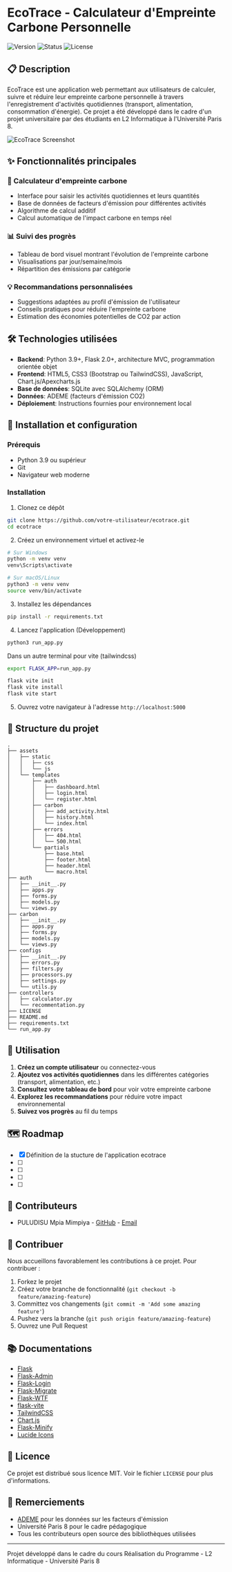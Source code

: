 # EcoTrace - Calculateur d'Empreinte Carbone Personnelle

![Version](https://img.shields.io/badge/version-0.1.0-blue.svg)
![Status](https://img.shields.io/badge/status-en%20développement-orange.svg)
![License](https://img.shields.io/badge/license-MIT-green.svg)

## 📋 Description

EcoTrace est une application web permettant aux utilisateurs de calculer, suivre et réduire leur empreinte carbone personnelle à travers l'enregistrement d'activités quotidiennes (transport, alimentation, consommation d'énergie). Ce projet a été développé dans le cadre d'un projet universitaire par des étudiants en L2 Informatique à l'Université Paris 8.

![EcoTrace Screenshot](screenshot.png)

## ✨ Fonctionnalités principales

### 🧮 Calculateur d'empreinte carbone
- Interface pour saisir les activités quotidiennes et leurs quantités
- Base de données de facteurs d'émission pour différentes activités
- Algorithme de calcul additif
- Calcul automatique de l'impact carbone en temps réel

### 📊 Suivi des progrès
- Tableau de bord visuel montrant l'évolution de l'empreinte carbone
- Visualisations par jour/semaine/mois
- Répartition des émissions par catégorie

### 💡 Recommandations personnalisées
- Suggestions adaptées au profil d'émission de l'utilisateur
- Conseils pratiques pour réduire l'empreinte carbone
- Estimation des économies potentielles de CO2 par action

## 🛠️ Technologies utilisées

- **Backend**: Python 3.9+, Flask 2.0+, architecture MVC, programmation orientée objet
- **Frontend**: HTML5, CSS3 (Bootstrap ou TailwindCSS), JavaScript, Chart.js/Apexcharts.js
- **Base de données**: SQLite avec SQLAlchemy (ORM)
- **Données**: ADEME (facteurs d'émission CO2)
- **Déploiement**: Instructions fournies pour environnement local

## 🚀 Installation et configuration

### Prérequis
- Python 3.9 ou supérieur
- Git
- Navigateur web moderne

### Installation

1. Clonez ce dépôt
```bash
git clone https://github.com/votre-utilisateur/ecotrace.git
cd ecotrace
```

2. Créez un environnement virtuel et activez-le
```bash
# Sur Windows
python -m venv venv
venv\Scripts\activate

# Sur macOS/Linux
python3 -m venv venv
source venv/bin/activate
```

3. Installez les dépendances
```bash
pip install -r requirements.txt
```
4. Lancez l'application (Développement)
```bash
python3 run_app.py 
```

Dans un autre terminal pour vite (tailwindcss)

```bash
export FLASK_APP=run_app.py

flask vite init
flask vite install
flask vite start 
```

5. Ouvrez votre navigateur à l'adresse `http://localhost:5000`

## 📁 Structure du projet

```
.
├── assets
│   ├── static
│   │   ├── css
│   │   └── js
│   └── templates
│       ├── auth
│       │   ├── dashboard.html
│       │   ├── login.html
│       │   └── register.html
│       ├── carbon
│       │   ├── add_activity.html
│       │   ├── history.html
│       │   └── index.html
│       ├── errors
│       │   ├── 404.html
│       │   └── 500.html
│       └── partials
│           ├── base.html
│           ├── footer.html
│           ├── header.html
│           └── macro.html
├── auth
│   ├── __init__.py
│   ├── apps.py
│   ├── forms.py
│   ├── models.py
│   └── views.py
├── carbon
│   ├── __init__.py
│   ├── apps.py
│   ├── forms.py
│   ├── models.py
│   └── views.py
├── configs
│   ├── __init__.py
│   ├── errors.py
│   ├── filters.py
│   ├── processors.py
│   ├── settings.py
│   └── utils.py
├── controllers
│   ├── calculator.py
│   └── recommentation.py
├── LICENSE
├── README.md
├── requirements.txt
└── run_app.py
```

## 📝 Utilisation

1. **Créez un compte utilisateur** ou connectez-vous
2. **Ajoutez vos activités quotidiennes** dans les différentes catégories (transport, alimentation, etc.)
3. **Consultez votre tableau de bord** pour voir votre empreinte carbone
4. **Explorez les recommandations** pour réduire votre impact environnemental
5. **Suivez vos progrès** au fil du temps

## 🗺️ Roadmap

- [x] Définition de la stucture de l'application ecotrace
- [ ] 
- [ ] 
- [ ] 
- [ ] 

## 👥 Contributeurs

- PULUDISU Mpia Mimpiya - [GitHub](https://github.com/codewithmpia) - [Email](mailto:mpia-mimpiya.puludisu02@etud.univ-paris8.fr)


## 💬 Contribuer

Nous accueillons favorablement les contributions à ce projet. Pour contribuer :

1. Forkez le projet
2. Créez votre branche de fonctionnalité (`git checkout -b feature/amazing-feature`)
3. Committez vos changements (`git commit -m 'Add some amazing feature'`)
4. Pushez vers la branche (`git push origin feature/amazing-feature`)
5. Ouvrez une Pull Request

## 📚 Documentations

- [Flask](https://flask.palletsprojects.com/)
- [Flask-Admin](https://flask-admin.readthedocs.io/)
- [Flask-Login](https://flask-login.readthedocs.io/)
- [Flask-Migrate](https://flask-migrate.readthedocs.io/)
- [Flask-WTF](https://flask-wtf.readthedocs.io/)
- [flask-vite](https://pypi.org/project/flask-vite/)
- [TailwindCSS](https://tailwindcss.com/)
- [Chart.js](https://www.chartjs.org/)
- [Flask-Minify](https://pypi.org/project/Flask-Minify/)
- [Lucide Icons](https://lucide.dev/)

## 📄 Licence

Ce projet est distribué sous licence MIT. Voir le fichier `LICENSE` pour plus d'informations.

## 🙏 Remerciements

- [ADEME](https://www.ademe.fr/) pour les données sur les facteurs d'émission
- Université Paris 8 pour le cadre pédagogique
- Tous les contributeurs open source des bibliothèques utilisées

---

Projet développé dans le cadre du cours Réalisation du Programme - L2 Informatique - Université Paris 8

